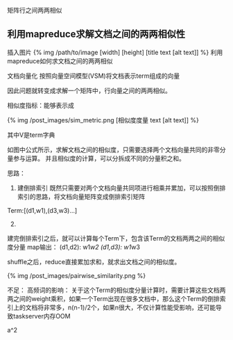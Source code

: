 矩阵行之间两两相似


## 利用mapreduce求解文档之间的两两相似性
插入图片
{% img  /path/to/image [width] [height] [title text [alt text]] %}
利用mapreduce如何求文档之间的两两相似

文档向量化
按照向量空间模型(VSM)将文档表示term组成的向量

因此问题就转变成求解一个矩阵中，行向量之间的两两相似。

相似度指标：能够表示成

{% img  /post_images/sim_metric.png [相似度度量 text [alt text]] %}

其中V是term字典

如图中公式所示，求解文档之间的相似度，只需要选择两个文档向量共同的非零分量参与运算。
并且相似度的计算，可以分拆成不同的分量积之和。

思路：
1. 建倒排索引
既然只需要对两个文档向量共同项进行相乘并累加，可以按照倒排索引的思路，将文档向量矩阵变成倒排索引矩阵

Term:[(d1,w1),(d3,w3)...]

2. 
建完倒排索引之后，就可以计算每个Term下，包含该Term的文档两两之间的相似度分量
map输出：
(d1,d2): w1*w2
(d1,d3): w1*w3

shuffle之后，reduce直接累加求和，就求出文档之间的相似度。

{% img  /post_images/pairwise_similarity.png %}

不足：
高频词的影响：
关于这个Term的相似度分量计算时，需要计算这些文档两两之间的weight乘积，如果一个Term出现在很多文档中，那么这个Term的倒排索引上的文档将非常多，n(n-1)/2个，如果n很大，不仅计算性能受影响，还可能导致taskserver内存OOM



a^2


